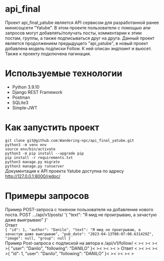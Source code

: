 # api_final
Проект api_final_yatube является API сервисом для разработанной ранее минисоцсети "Yatube". В этом проекте пользователи с помощью апи запросов могут добавлять/получать посты, комментарии к этим постам, группы, а также подписываться друг на друга. Данный проект является продолжением предыдущего "api_yatube",  в новый проект добавлена модель подписки Follow. К ней описан эндпоинт и вьюсет. Также к проекту подключена пагинация.
# Используемые технологии
+ Python 3.9.10
+ Django REST Framework
+ Postman
+ SQLite3
+ Simple-JWT
# Как запустить проект
`git clone git@github.com:Wandering-npc/api_final_yatube.git`  
`python3 -m venv env`  
`source env/bin/activate`  
`python3 -m pip install --upgrade pip`  
`pip install -r requirements.txt`  
`python3 manage.py migrate`  
`python3 manage.py runserver`  
Документация к API проекта Yatube доступна по адресу http://127.0.0.1:8000/redoc/
# Примеры запросов
Пример POST-запроса с токеном пользователя на добавление нового поста. POST .../api/v1/posts/
'{
    "text": "Я мид не проигрываю, а зачастую даже выигрываю"
}'  
Ответ  
`{
    "id": 1,
    "author": "Danilo",
    "text": "Я мид не проигрываю, а зачастую даже выигрываю",
    "pub_date": "2023-04-13T08:07:08.631429Z",
    "image": null,
    "group": null
}`  
Пример Post-запроса с подпиской на автора к /api/v1/follow/
< >< >< >< >{
    "user": "Danilo",
    "following": "DANILO"
}< >< >< >< >
Ответ
< >< >< >< >{
    "id": 1,
    "user": "Danilo",
    "following": "DANILO"
}< >< >< >< >
